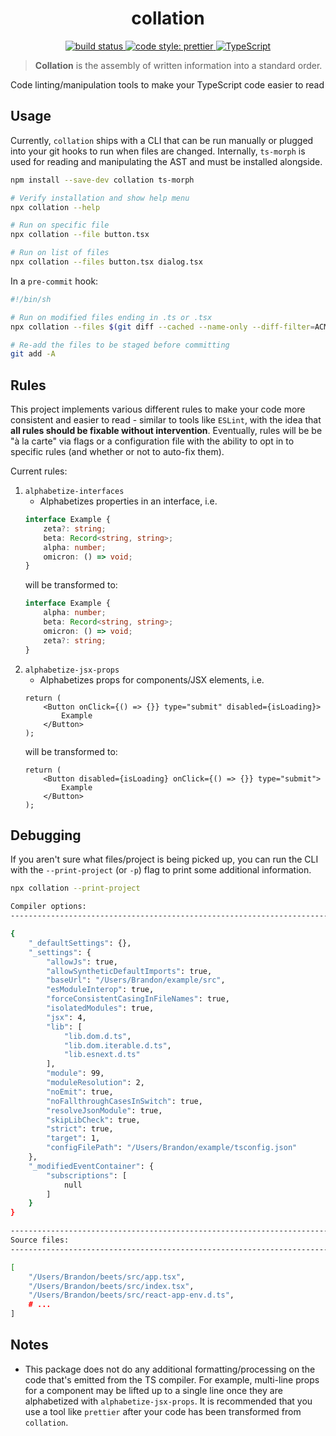 <h1 align="center">collation</h1>
<p align="center">
    <a href="https://github.com/brandongregoryscott/collation/actions/workflows/build.yaml">
        <img alt="build status" src="https://github.com/brandongregoryscott/collation/actions/workflows/build.yaml/badge.svg"/>
    </a>
    <a href="https://github.com/prettier/prettier">
        <img alt="code style: prettier" src="https://img.shields.io/badge/code_style-prettier-ff69b4.svg?style=flat-square"/>
    </a>
    <a href="http://www.typescriptlang.org/">
        <img alt="TypeScript" src="https://img.shields.io/badge/%3C%2F%3E-TypeScript-%230074c1.svg"/>
    </a>
</p>

> **Collation** is the assembly of written information into a standard order.

Code linting/manipulation tools to make your TypeScript code easier to read

## Usage

Currently, `collation` ships with a CLI that can be run manually or plugged into your git hooks to
run when files are changed. Internally, `ts-morph` is used for reading and manipulating the AST and must be installed alongside.

```sh
npm install --save-dev collation ts-morph

# Verify installation and show help menu
npx collation --help

# Run on specific file
npx collation --file button.tsx

# Run on list of files
npx collation --files button.tsx dialog.tsx
```

In a `pre-commit` hook:

```sh
#!/bin/sh

# Run on modified files ending in .ts or .tsx
npx collation --files $(git diff --cached --name-only --diff-filter=ACMR | grep -e .ts -e .tsx | sed 's| |\\ |g')

# Re-add the files to be staged before committing
git add -A
```

## Rules

This project implements various different rules to make your code more consistent and easier to read - similar to tools like `ESLint`, with the idea that **all rules should be fixable without intervention**. Eventually, rules will be be "à la carte" via flags or a configuration file with the ability to opt in to specific rules (and whether or not to auto-fix them).

Current rules:

1. `alphabetize-interfaces`
    - Alphabetizes properties in an interface, i.e.
    ```ts
    interface Example {
        zeta?: string;
        beta: Record<string, string>;
        alpha: number;
        omicron: () => void;
    }
    ```
    will be transformed to:
    ```ts
    interface Example {
        alpha: number;
        beta: Record<string, string>;
        omicron: () => void;
        zeta?: string;
    }
    ```
1. `alphabetize-jsx-props`
    - Alphabetizes props for components/JSX elements, i.e.
    ```tsx
    return (
        <Button onClick={() => {}} type="submit" disabled={isLoading}>
            Example
        </Button>
    );
    ```
    will be transformed to:
    ```tsx
    return (
        <Button disabled={isLoading} onClick={() => {}} type="submit">
            Example
        </Button>
    );
    ```

## Debugging

If you aren't sure what files/project is being picked up, you can run the CLI with the `--print-project` (or `-p`) flag to print some additional information.

```sh
npx collation --print-project

Compiler options:
--------------------------------------------------------------------------------

{
    "_defaultSettings": {},
    "_settings": {
        "allowJs": true,
        "allowSyntheticDefaultImports": true,
        "baseUrl": "/Users/Brandon/example/src",
        "esModuleInterop": true,
        "forceConsistentCasingInFileNames": true,
        "isolatedModules": true,
        "jsx": 4,
        "lib": [
            "lib.dom.d.ts",
            "lib.dom.iterable.d.ts",
            "lib.esnext.d.ts"
        ],
        "module": 99,
        "moduleResolution": 2,
        "noEmit": true,
        "noFallthroughCasesInSwitch": true,
        "resolveJsonModule": true,
        "skipLibCheck": true,
        "strict": true,
        "target": 1,
        "configFilePath": "/Users/Brandon/example/tsconfig.json"
    },
    "_modifiedEventContainer": {
        "subscriptions": [
            null
        ]
    }
}

--------------------------------------------------------------------------------
Source files:
--------------------------------------------------------------------------------

[
    "/Users/Brandon/beets/src/app.tsx",
    "/Users/Brandon/beets/src/index.tsx",
    "/Users/Brandon/beets/src/react-app-env.d.ts",
    # ...
]
```

## Notes

-   This package does not do any additional formatting/processing on the code that's emitted from the TS compiler. For example, multi-line props for a component may be lifted up to a single line once they are alphabetized with `alphabetize-jsx-props`. It is recommended that you use a tool like `prettier` after your code has been transformed from `collation`.
